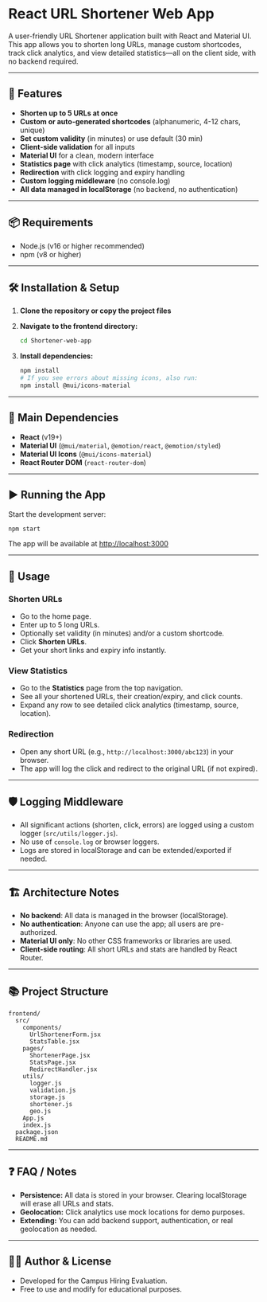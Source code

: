 # React URL Shortener Web App

A user-friendly URL Shortener application built with React and Material UI. This app allows you to shorten long URLs, manage custom shortcodes, track click analytics, and view detailed statistics—all on the client side, with no backend required.

---

## 🚀 Features

- **Shorten up to 5 URLs at once**
- **Custom or auto-generated shortcodes** (alphanumeric, 4-12 chars, unique)
- **Set custom validity** (in minutes) or use default (30 min)
- **Client-side validation** for all inputs
- **Material UI** for a clean, modern interface
- **Statistics page** with click analytics (timestamp, source, location)
- **Redirection** with click logging and expiry handling
- **Custom logging middleware** (no console.log)
- **All data managed in localStorage** (no backend, no authentication)

---

## 📦 Requirements

- Node.js (v16 or higher recommended)
- npm (v8 or higher)

---

## 🛠️ Installation & Setup

1. **Clone the repository or copy the project files**

2. **Navigate to the frontend directory:**
   ```sh
   cd Shortener-web-app
   ```

3. **Install dependencies:**
   ```sh
   npm install
   # If you see errors about missing icons, also run:
   npm install @mui/icons-material
   ```

---

## 🧩 Main Dependencies

- **React** (v19+)
- **Material UI** (`@mui/material`, `@emotion/react`, `@emotion/styled`)
- **Material UI Icons** (`@mui/icons-material`)
- **React Router DOM** (`react-router-dom`)

---

## ▶️ Running the App

Start the development server:

```sh
npm start
```

The app will be available at [http://localhost:3000](http://localhost:3000)

---

## 📝 Usage

### **Shorten URLs**
- Go to the home page.
- Enter up to 5 long URLs.
- Optionally set validity (in minutes) and/or a custom shortcode.
- Click **Shorten URLs**.
- Get your short links and expiry info instantly.

### **View Statistics**
- Go to the **Statistics** page from the top navigation.
- See all your shortened URLs, their creation/expiry, and click counts.
- Expand any row to see detailed click analytics (timestamp, source, location).

### **Redirection**
- Open any short URL (e.g., `http://localhost:3000/abc123`) in your browser.
- The app will log the click and redirect to the original URL (if not expired).

---

## 🛡️ Logging Middleware
- All significant actions (shorten, click, errors) are logged using a custom logger (`src/utils/logger.js`).
- No use of `console.log` or browser loggers.
- Logs are stored in localStorage and can be extended/exported if needed.

---

## 🏗️ Architecture Notes
- **No backend**: All data is managed in the browser (localStorage).
- **No authentication**: Anyone can use the app; all users are pre-authorized.
- **Material UI only**: No other CSS frameworks or libraries are used.
- **Client-side routing**: All short URLs and stats are handled by React Router.

---

## 📚 Project Structure

```
frontend/
  src/
    components/
      UrlShortenerForm.jsx
      StatsTable.jsx
    pages/
      ShortenerPage.jsx
      StatsPage.jsx
      RedirectHandler.jsx
    utils/
      logger.js
      validation.js
      storage.js
      shortener.js
      geo.js
    App.js
    index.js
  package.json
  README.md
```

---

## ❓ FAQ / Notes
- **Persistence:** All data is stored in your browser. Clearing localStorage will erase all URLs and stats.
- **Geolocation:** Click analytics use mock locations for demo purposes.
- **Extending:** You can add backend support, authentication, or real geolocation as needed.

---

## 👨‍💻 Author & License

- Developed for the Campus Hiring Evaluation.
- Free to use and modify for educational purposes.

